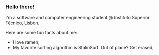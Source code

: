 ### Hello there!

I'm a software and computer engineering student @ Instituto Superior Técnico, Lisbon.

Here are some fun facts about me:
  - I love ramen;
  - My favorite sorting algorithm is StalinSort. Out of place? Get erased;
